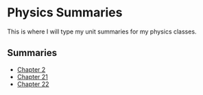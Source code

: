 # Physics Summaries

This is where I will type my unit summaries for my physics classes.

## Summaries

- [Chapter 2](Chapter%202/chapter-2.pdf)
- [Chapter 21](Chapter%2021/chapter-21.pdf)
- [Chapter 22](Chapter%2022/chapter-22.pdf)
